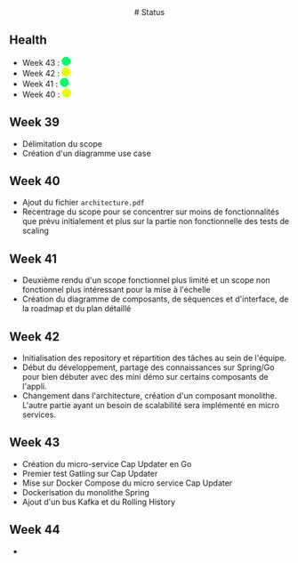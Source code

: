 <center>
# Status
</center>



## Health

- Week 43 : ![](green.png)
- Week 42 : ![](yellow.png)
- Week 41 : ![](green.png)
- Week 40 : ![](yellow.png)

  
## Week 39

- Délimitation du scope
- Création d'un diagramme use case

## Week 40

- Ajout du fichier `architecture.pdf`
- Recentrage du scope pour se concentrer sur moins de fonctionnalités que prévu initialement et plus sur la partie non fonctionnelle des tests de scaling


## Week 41

- Deuxième rendu d'un scope fonctionnel plus limité et un scope non fonctionnel plus intéressant pour la mise à l'échelle
- Création du diagramme de composants, de séquences et d'interface, de la roadmap et du plan détaillé

## Week 42

- Initialisation des repository et répartition des tâches au sein de l'équipe.
- Début du développement, partage des connaissances sur Spring/Go pour bien débuter avec des mini démo sur certains composants de l'appli.
- Changement dans l'architecture, création d'un composant monolithe.
  L'autre partie ayant un besoin de scalabilité sera implémenté en micro services.

## Week 43

- Création du micro-service Cap Updater en Go
- Premier test Gatling sur Cap Updater
- Mise sur Docker Compose du micro service Cap Updater
- Dockerisation du monolithe Spring
- Ajout d'un bus Kafka et du Rolling History


## Week 44

- 
